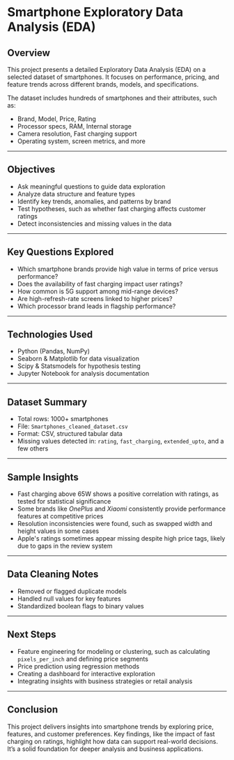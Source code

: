 #  Smartphone Exploratory Data Analysis (EDA)

## Overview

This project presents a detailed Exploratory Data Analysis (EDA) on a selected dataset of smartphones. It focuses on performance, pricing, and feature trends across different brands, models, and specifications.

The dataset includes hundreds of smartphones and their attributes, such as:
- Brand, Model, Price, Rating
- Processor specs, RAM, Internal storage
- Camera resolution, Fast charging support
- Operating system, screen metrics, and more

---

## Objectives

- Ask meaningful questions to guide data exploration
- Analyze data structure and feature types
- Identify key trends, anomalies, and patterns by brand
- Test hypotheses, such as whether fast charging affects customer ratings
- Detect inconsistencies and missing values in the data

---

##  Key Questions Explored

- Which smartphone brands provide high value in terms of price versus performance?
- Does the availability of fast charging impact user ratings?
- How common is 5G support among mid-range devices?
- Are high-refresh-rate screens linked to higher prices?
- Which processor brand leads in flagship performance?

---

##  Technologies Used

- Python (Pandas, NumPy)
- Seaborn & Matplotlib for data visualization
- Scipy & Statsmodels for hypothesis testing
- Jupyter Notebook for analysis documentation

---

##  Dataset Summary

- Total rows: 1000+ smartphones
- File: `Smartphones_cleaned_dataset.csv`
- Format: CSV, structured tabular data
- Missing values detected in: `rating`, `fast_charging`, `extended_upto`, and a few others

---

##  Sample Insights

- Fast charging above 65W shows a positive correlation with ratings, as tested for statistical significance
- Some brands like *OnePlus* and *Xiaomi* consistently provide performance features at competitive prices
- Resolution inconsistencies were found, such as swapped width and height values in some cases
- Apple's ratings sometimes appear missing despite high price tags, likely due to gaps in the review system


---

##  Data Cleaning Notes

- Removed or flagged duplicate models
- Handled null values for key features
- Standardized boolean flags to binary values

---

##  Next Steps

- Feature engineering for modeling or clustering, such as calculating `pixels_per_inch` and defining price segments
- Price prediction using regression methods
- Creating a dashboard for interactive exploration
- Integrating insights with business strategies or retail analysis


---

## Conclusion

This project delivers insights into smartphone trends by exploring price, features, and customer preferences. Key findings, like the impact of fast charging on ratings, highlight how data can support real-world decisions. It’s a solid foundation for deeper analysis and business applications.


